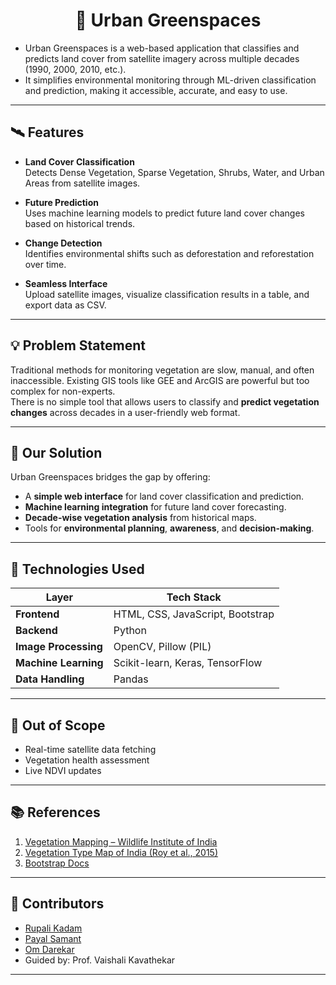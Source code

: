 <h1 align="center"> 🌿 Urban Greenspaces </h1>

<ul>
<li>Urban Greenspaces is a web-based application that classifies and predicts land cover from satellite imagery across multiple decades (1990, 2000, 2010, etc.). </li>
<li>It simplifies environmental monitoring through ML-driven classification and prediction, making it accessible, accurate, and easy to use.</li></ul>

---

## 🛰️ Features

- **Land Cover Classification**  
  Detects Dense Vegetation, Sparse Vegetation, Shrubs, Water, and Urban Areas from satellite images.

- **Future Prediction**  
  Uses machine learning models to predict future land cover changes based on historical trends.

- **Change Detection**  
  Identifies environmental shifts such as deforestation and reforestation over time.

- **Seamless Interface**  
  Upload satellite images, visualize classification results in a table, and export data as CSV.

---

## 💡 Problem Statement

Traditional methods for monitoring vegetation are slow, manual, and often inaccessible. Existing GIS tools like GEE and ArcGIS are powerful but too complex for non-experts.  
There is no simple tool that allows users to classify and **predict vegetation changes** across decades in a user-friendly web format.

---

## 🌱 Our Solution

Urban Greenspaces bridges the gap by offering:
- A **simple web interface** for land cover classification and prediction.
- **Machine learning integration** for future land cover forecasting.
- **Decade-wise vegetation analysis** from historical maps.
- Tools for **environmental planning**, **awareness**, and **decision-making**.

---

## 🔧 Technologies Used

| Layer          | Tech Stack                                                                 |
|----------------|----------------------------------------------------------------------------|
| **Frontend**   | HTML, CSS, JavaScript, Bootstrap                                            |
| **Backend**    | Python                                                                      |
| **Image Processing** | OpenCV, Pillow (PIL)                                                  |
| **Machine Learning** | Scikit-learn, Keras, TensorFlow                                       |
| **Data Handling** | Pandas                                                                   |

---

## 📌 Out of Scope

* Real-time satellite data fetching
* Vegetation health assessment
* Live NDVI updates

---

## 📚 References

1. [Vegetation Mapping – Wildlife Institute of India](https://wii.gov.in/eia/casestudies/river_valley_projects3_vegetation_mapping)
2. [Vegetation Type Map of India (Roy et al., 2015)](https://www.researchgate.net/publication/New_vegetation_type_map_of_India_prepared_using_satellite)
3. [Bootstrap Docs](https://www.w3schools.com/bootstrap/bootstrap_get_started.asp)

---

## 🤝 Contributors

* [Rupali Kadam](https://github.com/rupalik09)
* [Payal Samant](https://github.com/pys07)
* [Om Darekar](https://github.com/darekarbro)
* Guided by: Prof. Vaishali Kavathekar

---
